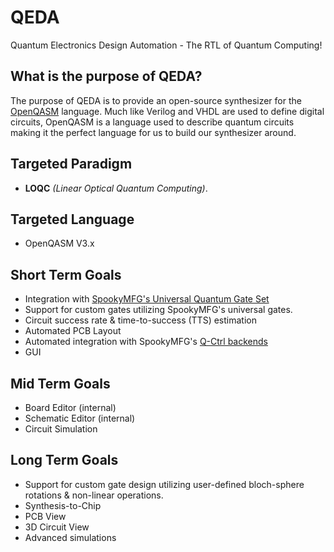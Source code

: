 # QEDA
Quantum Electronics Design Automation - The RTL of Quantum Computing!

## What is the purpose of QEDA?
The purpose of QEDA is to provide an open-source synthesizer for the [OpenQASM](https://github.com/Qiskit/openqasm) language. Much like Verilog and VHDL are used to define digital circuits, OpenQASM is a language used to describe quantum circuits making it the perfect language for us to build our synthesizer around.

## Targeted Paradigm
* **LOQC** *(Linear Optical Quantum Computing)*.

## Targeted Language
* OpenQASM V3.x

## Short Term Goals
* Integration with [SpookyMFG's Universal Quantum Gate Set](https://github.com/Spooky-Manufacturing/UniversalGateSet)
* Support for custom gates utilizing SpookyMFG's universal gates.
* Circuit success rate & time-to-success (TTS) estimation
* Automated PCB Layout
* Automated integration with SpookyMFG's [Q-Ctrl backends](https://github.com/Spooky-Manufacturing/QCtrl)
* GUI

## Mid Term Goals
* Board Editor (internal)
* Schematic Editor (internal)
* Circuit Simulation

## Long Term Goals
* Support for custom gate design utilizing user-defined bloch-sphere rotations & non-linear operations.
* Synthesis-to-Chip
* PCB View
* 3D Circuit View
* Advanced simulations
